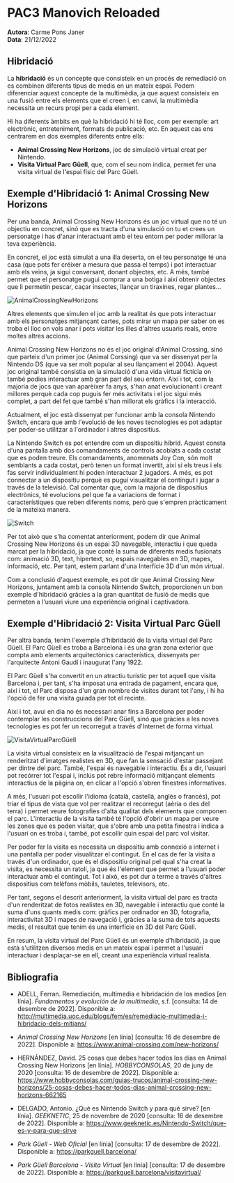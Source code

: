 # PAC3 Manovich Reloaded
**Autora**: Carme Pons Janer  
**Data**: 21/12/2022

## Hibridació

La **hibridació** és un concepte que consisteix en un procés de remediació on es combinen diferents tipus de medis en un mateix espai. Podem diferenciar aquest concepte de la multimèdia, ja que aquest consisteix en una fusió entre els elements que el creen i, en canvi, la multimèdia necessita un recurs propi per a cada element.   
 
Hi ha diferents àmbits en què la hibridació hi té lloc, com per exemple: art electrònic, entreteniment, formats de publicació, etc. En aquest cas ens centrarem en dos exemples diferents entre ells:    

* **Animal Crossing New Horizons**, joc de simulació virtual creat per Nintendo.  
* **Visita Virtual Parc Güell**, que, com el seu nom indica, permet fer una visita virtual de l'espai físic del Parc Güell.  

  
## Exemple d'Hibridació 1: Animal Crossing New Horizons
Per una banda, Animal Crossing New Horizons és un joc virtual que no té un objectiu en concret, sinó que es tracta d'una simulació on tu et crees un personatge i has d'anar interactuant amb el teu entorn per poder millorar la teva experiència.  

En concret, el joc està simulat a una illa deserta, on el teu personatge té una casa (que pots fer créixer a mesura que passa el temps) i pot interactuar amb els veïns, ja sigui conversant, donant objectes, etc. A més, també permet que el personatge pugui comprar a una botiga i així obtenir objectes que li permetin pescar, caçar insectes, llançar un tiraxines, regar plantes... 

![AnimalCrossingNewHorizons](https://user-images.githubusercontent.com/121101156/208886091-efcc5cc1-2cfc-4788-8273-76c228f268fe.jpg)

Altres elements que simulen el joc amb la realitat és que pots interactuar amb els personatges mitjançant cartes, pots mirar un mapa per saber on es troba el lloc on vols anar i pots visitar les illes d'altres usuaris reals, entre moltes altres accions.  

Animal Crossing New Horizons no és el joc original d'Animal Crossing, sinó que parteix d'un primer joc (Animal Corssing) que va ser dissenyat per la Nintendo DS (que va ser molt popular al seu llançament el 2004). Aquest joc original també consistia en la simulació d'una vida virtual fictícia on també podies interactuar amb gran part del seu entorn. Així i tot, com la majoria de jocs que van aparèixer fa anys, s'han anat evolucionant i creant millores perquè cada cop puguis fer més activitats i el joc sigui més complet, a part del fet que també s'han millorat els gràfics i la interacció.  

Actualment, el joc està dissenyat per funcionar amb la consola Nintendo Switch, encara que amb l'evolució de les noves tecnologies es pot adaptar per poder-se utilitzar a l'ordinador i altres dispositius.  

La Nintendo Switch es pot entendre com un dispositiu híbrid. Aquest consta d'una pantalla amb dos comandaments de controls acoblats a cada costat que es poden treure. Els comandaments, anomenats Joy Con, són molt semblants a cada costat, però tenen un format invertit, així si els treus i els fas servir individualment hi poden interactuar 2 jugadors. A més, es pot connectar a un dispositiu perquè es pugui visualitzar el contingut i jugar a través de la televisió. Cal comentar que, com la majoria de dispositius electrònics, té evolucions pel que fa a variacions de format i característiques que reben diferents noms, però que s'empren pràcticament de la mateixa manera.  

![Switch](https://user-images.githubusercontent.com/121101156/208886248-373547d7-60e5-40ec-9c5c-6d2c4fbf4193.png)

Per tot això que s'ha comentat anteriorment, podem dir que Animal Crossing New Horizons és un espai 3D navegable, interactiu i que queda marcat per la hibridació, ja que conté la suma de diferents medis fusionats com: animació 3D, text, hipertext, so, espais navegables en 3D, mapes, informació, etc. Per tant, estem parlant d'una Interfície 3D d'un món virtual.  

Com a conclusió d'aquest exemple, es pot dir que Animal Crossing New Horizons, juntament amb la consola Nintendo Switch, proporcionen un bon exemple d'hibridació gràcies a la gran quantitat de fusió de medis que permeten a l'usuari viure una experiència original i captivadora.

## Exemple d'Hibridació 2: Visita Virtual Parc Güell  
Per altra banda, tenim l'exemple d'hibridació de la visita virtual del Parc Güell. El Parc Güell es troba a Barcelona i és una gran zona exterior que compta amb elements arquitectònics característics, dissenyats per l'arquitecte Antoni Gaudí i inaugurat l'any 1922.  

El Parc Güell s'ha convertit en un atractiu turístic per tot aquell que visita Barcelona i, per tant, s'ha imposat una entrada de pagament, encara que, així i tot, el Parc disposa d'un gran nombre de visites durant tot l'any, i hi ha l'opció de fer una visita guiada per tot el recinte.  

Així i tot, avui en dia no és necessari anar fins a Barcelona per poder contemplar les construccions del Parc Güell, sinó que gràcies a les noves tecnologies es pot fer un recorregut a través d'Internet de forma virtual.  

![VisitaVirtualParcGüell](https://user-images.githubusercontent.com/121101156/208886719-eb1cf3d1-d67a-4984-a887-cb414be0f28c.png)

La visita virtual consisteix en la visualització de l'espai mitjançant un renderitzat d'imatges realistes en 3D, que fan la sensació d'estar passejant per dintre del parc. També, l'espai és navegable i interactiu. És a dir, l'usuari pot recórrer tot l'espai i, inclús pot rebre informació mitjançant elements interactius de la pàgina on, en clicar a l'opció s'obren finestres informatives.  

A més, l'usuari pot escollir l'idioma (català, castellà, anglès o francès), pot triar el tipus de vista que vol per realitzar el recorregut (aèria o des del terra) i permet veure fotografies d'alta qualitat dels elements que componen el parc. L'interactiu de la visita també té l'opció d'obrir un mapa per veure les zones que es poden visitar, que s'obre amb una petita finestra i indica a l'usuari on es troba i, també, pot escollir quin espai del parc vol visitar.  

Per poder fer la visita es necessita un dispositiu amb connexió a internet i una pantalla per poder visualitzar el contingut. En el cas de fer la visita a través d'un ordinador, que és el dispositiu original pel qual s'ha creat la visita, es necessita un ratolí, ja que és l'element que permet a l'usuari poder interactuar amb el contingut. Tot i això, es pot dur a terme a través d'altres dispositius com telèfons mòbils, tauletes, televisors, etc.  

Per tant, segons el descrit anteriorment, la visita virtual del parc es tracta d'un renderitzat de fotos realistes en 3D, navegable i interactiu que conté la suma d'uns quants medis com: gràfics per ordinador en 3D, fotografia, interactivitat 3D i mapes de navegació i, gràcies a la suma de tots aquests medis, el resultat que tenim és una interfície en 3D del Parc Güell.  

En resum, la visita virtual del Parc Güell és un exemple d'hibridació, ja que està s'utilitzen diversos medis en un mateix espai i permet a l'usuari interactuar i desplaçar-se en ell, creant una experiència virtual realista.

## Bibliografia  

* ADELL, Ferran. Remediación, multimedia e hibridación de los medios [en línia]. *Fundamentos y evolución de la multimedia*, s.f. [consulta: 14 de desembre de 2022]. Disponible a: http://multimedia.uoc.edu/blogs/fem/es/remediacio-multimedia-i-hibridacio-dels-mitjans/  

* *Animal Crossing New Horizons* [en línia] [consulta: 16 de desembre de 2022]. Disponible a: https://www.animal-crossing.com/new-horizons/  
  
* HERNÁNDEZ, David. 25 cosas que debes hacer todos los días en Animal Crossing New Horizons [en línia]. *HOBBYCONSOLAS*, 20 de juny de 2020 [consulta: 16 de desembre de 2022]. Disponible a: https://www.hobbyconsolas.com/guias-trucos/animal-crossing-new-horizons/25-cosas-debes-hacer-todos-dias-animal-crossing-new-horizons-662165  
  
* DELGADO, Antonio. ¿Qué es Nintendo Switch y para qué sirve? [en línia]. *GEEKNETIC*, 25 de novembre de 2020 [consulta: 16 de desembre de 2022]. Disponible a: https://www.geeknetic.es/Nintendo-Switch/que-es-y-para-que-sirve  
  
* *Park Güell - Web Oficial* [en línia] [consulta: 17 de desembre de 2022]. Disponible a: https://parkguell.barcelona/  
  
* *Park Güell Barcelona - Visita Virtual* [en línia] [consulta: 17 de desembre de 2022]. Disponible a: https://parkguell.barcelona/visitavirtual/ 
  
